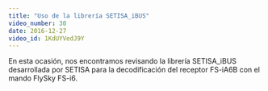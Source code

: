 ```yaml
---
title: "Uso de la librería SETISA_iBUS"
video_number: 30
date: 2016-12-27
video_id: 1KdUYVedJ9Y
---
```


En esta ocasión, nos encontramos revisando la librería SETISA_iBUS desarrollada por SETISA para la decodificación del receptor FS-iA6B con el mando FlySky FS-i6.
